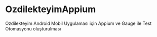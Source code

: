 # OzdilekteyimAppium

Ozdilekteyim Android Mobil Uygulaması için Appium ve Gauge ile Test Otomasyonu oluşturulması
